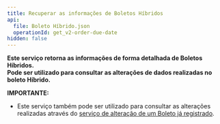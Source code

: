 ```yaml
---
title: Recuperar as informações de Boletos Híbridos
api:
  file: Boleto Híbrido.json
  operationId: get_v2-order-due-date
hidden: false
---
```

**Este serviço retorna as informações de forma detalhada de Boletos Híbridos.**\
**Pode ser utilizado para consultar as alterações de dados realizadas no boleto Híbrido.**

**IMPORTANTE:**

* Este serviço também pode ser utilizado para consultar as alterações realizadas através do [serviço de alteração de um Boleto já registrado](https://shipay.readme.io/reference/patch_v2-order-due-date-order-id).